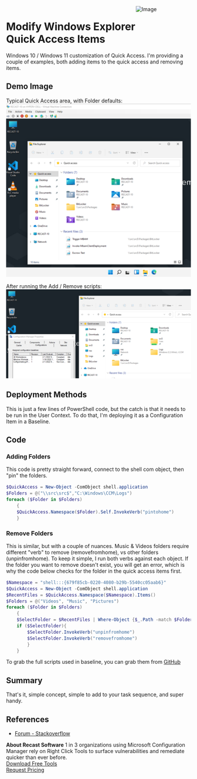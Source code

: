 <img style="float: right;" src="https://docs.recastsoftware.com/media/Recast-Logo-Dark_Horizontal_nav.png"  alt="Image" height="43" width="150">

# Modify Windows Explorer Quick Access Items

Windows 10 / Windows 11 customization of Quick Access. 
I'm providing a couple of examples, both adding items to the quick access and removing items.

## Demo Image

Typical Quick Access area, with Folder defaults:
[![Quick Access 01](media/Customizations_QA01.png)](media/Customizations_QA01.png)

After running the Add / Remove scripts:
[![Quick Access 02](media/Customizations_QA02.png)](media/Customizations_QA02.png)

## Deployment Methods

This is just a few lines of PowerShell code, but the catch is that it needs to be run in the User Context. To do that, I'm deploying it as a Configuration Item in a Baseline. 

## Code

### Adding Folders

This code is pretty straight forward, connect to the shell com object, then "pin" the folders.

```PowerShell
$QuickAccess = New-Object -ComObject shell.application
$Folders = @("\\src\src$","C:\Windows\CCM\Logs")
foreach ($Folder in $Folders)
    {
    $QuickAccess.Namespace($Folder).Self.InvokeVerb("pintohome")
    }
```

### Remove Folders

This is similar, but with a couple of nuances.  Music & Videos folders require different "verb" to remove (removefromhome), vs other folders (unpinfromhome).
To keep it simple, I run both verbs against each object.  If the folder you want to remove doesn't exist, you will get an error, which is why the code below checks for the folder in the quick access items first.

```PowerShell
$Namespace = "shell:::{679f85cb-0220-4080-b29b-5540cc05aab6}"
$QuickAccess = New-Object -ComObject shell.application
$RecentFiles = $QuickAccess.Namespace($Namespace).Items()
$Folders = @("Videos", "Music", "Pictures")
foreach ($Folder in $Folders)
    {
    $SelectFolder = $RecentFiles | Where-Object {$_.Path -match $Folder}
    if ($SelectFolder){
        $SelectFolder.InvokeVerb("unpinfromhome")
        $SelectFolder.InvokeVerb("removefromhome")
        }
    }
```
To grab the full scripts used in baseline, you can grab them from [GitHub](https://github.com/gwblok/garytown/tree/master/ConfigMgr/Baselines)

## Summary

That's it, simple concept, simple to add to your task sequence, and super handy.

## References

- [Forum - Stackoverflow](https://stackoverflow.com/questions/30051634/is-it-possible-programmatically-add-folders-to-the-windows-10-quick-access-panel)

**About Recast Software**
1 in 3 organizations using Microsoft Configuration Manager rely on Right Click Tools to surface vulnerabilities and remediate quicker than ever before.  
[Download Free Tools](https://www.recastsoftware.com/?utm_source=cmdocs&utm_medium=referral&utm_campaign=cmdocs#formarea)  
[Request Pricing](https://www.recastsoftware.com/pricing?utm_source=cmdocs&utm_medium=referral&utm_campaign=cmdocs)
